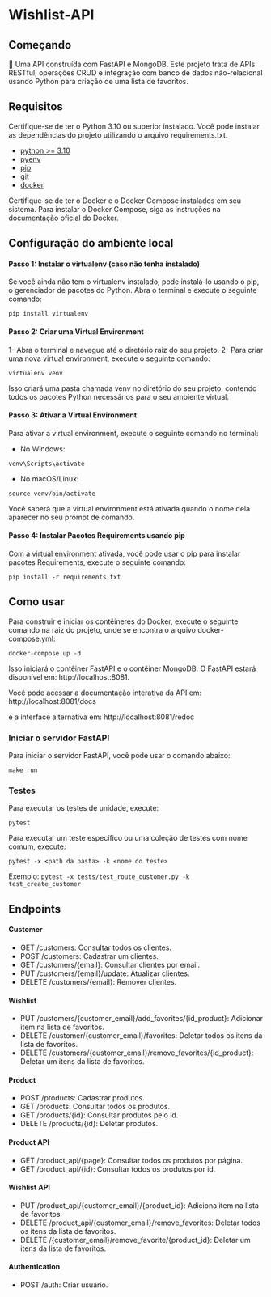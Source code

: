 # Wishlist-API

## Começando
🚀 Uma API construída com FastAPI e MongoDB.
Este projeto trata de APIs RESTful, operações CRUD e integração com banco de dados não-relacional usando Python para criação de uma lista de favoritos.

## Requisitos
Certifique-se de ter o Python 3.10 ou superior instalado. Você pode instalar as dependências do projeto utilizando o arquivo requirements.txt.

* [python >= 3.10](https://www.python.org/)
* [pyenv](https://github.com/pyenv/pyenv)
* [pip](https://pypi.org/project/pip/)
* [git](https://git-scm.com/)
* [docker](https://www.docker.com/)



Certifique-se de ter o Docker e o Docker Compose instalados em seu sistema. Para instalar o Docker Compose, siga as instruções na documentação oficial do Docker.

## Configuração do ambiente local

#### Passo 1: Instalar o virtualenv (caso não tenha instalado)

Se você ainda não tem o virtualenv instalado, pode instalá-lo usando o pip, o gerenciador de pacotes do Python. Abra o terminal e execute o seguinte comando:

```pip install virtualenv```

#### Passo 2: Criar uma Virtual Environment
1- Abra o terminal e navegue até o diretório raiz do seu projeto.
2- Para criar uma nova virtual environment, execute o seguinte comando:

```virtualenv venv```

Isso criará uma pasta chamada venv no diretório do seu projeto, contendo todos os pacotes Python necessários para o seu ambiente virtual.

#### Passo 3: Ativar a Virtual Environment

Para ativar a virtual environment, execute o seguinte comando no terminal:

* No Windows:

```venv\Scripts\activate```

* No macOS/Linux:

```source venv/bin/activate```

Você saberá que a virtual environment está ativada quando o nome dela aparecer no seu prompt de comando.

#### Passo 4: Instalar Pacotes Requirements usando pip

Com a virtual environment ativada, você pode usar o pip para instalar pacotes Requirements, execute o seguinte comando:

```pip install -r requirements.txt```

## Como usar
Para construir e iniciar os contêineres do Docker, execute o seguinte comando na raiz do projeto, onde se encontra o arquivo docker-compose.yml:


```docker-compose up -d```

Isso iniciará o contêiner FastAPI e o contêiner MongoDB. O FastAPI estará disponível em:
http://localhost:8081.

Você pode acessar a documentação interativa da API em:
http://localhost:8081/docs 

e a interface alternativa em:
http://localhost:8081/redoc


### Iniciar o servidor FastAPI

Para iniciar o servidor FastAPI, você pode usar o comando abaixo:

```make run```

### Testes

Para executar os testes de unidade, execute:

```pytest```

Para executar um teste específico ou uma coleção de testes com nome comum, execute:

```pytest -x <path da pasta> -k <nome do teste>```

Exemplo:
```pytest -x tests/test_route_customer.py -k test_create_customer```

## Endpoints

#### Customer
* GET /customers: Consultar todos os clientes.
* POST /customers: Cadastrar um clientes.
* GET /customers/{email}: Consultar clientes por email.
* PUT /customers/{email}/update: Atualizar clientes.
* DELETE /customers/{email}: Remover clientes.

#### Wishlist
* PUT /customers/{customer_email}/add_favorites/{id_product}: Adicionar item na lista de favoritos.
* DELETE /customer/{customer_email}/favorites: Deletar todos os itens da lista de favoritos.
* DELETE /customers/{customer_email}/remove_favorites/{id_product}: Deletar um itens da lista de favoritos.

#### Product
* POST /products: Cadastrar produtos.
* GET /products: Consultar todos os produtos.
* GET /products/{id}: Consultar produtos pelo id.
* DELETE /products/{id}: Deletar produtos.

#### Product API
* GET /product_api/{page}: Consultar todos os produtos por página.
* GET /product_api/{id}: Consultar todos os produtos por id.

#### Wishlist API
* PUT /product_api/{customer_email}/{product_id}: Adiciona item na lista de favoritos.
* DELETE /product_api/{customer_email}/remove_favorites: Deletar todos os itens da lista de favoritos.
* DELETE /{customer_email}/remove_favorite/{product_id}: Deletar um itens da lista de favoritos.

#### Authentication
* POST /auth: Criar usuário.
